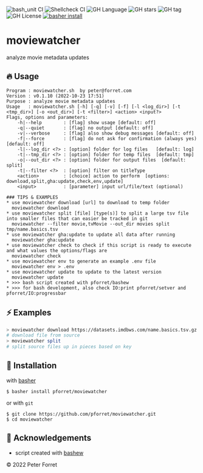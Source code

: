![bash_unit CI](https://github.com/pforret/moviewatcher/workflows/bash_unit%20CI/badge.svg)
![Shellcheck CI](https://github.com/pforret/moviewatcher/workflows/Shellcheck%20CI/badge.svg)
![GH Language](https://img.shields.io/github/languages/top/pforret/moviewatcher)
![GH stars](https://img.shields.io/github/stars/pforret/moviewatcher)
![GH tag](https://img.shields.io/github/v/tag/pforret/moviewatcher)
![GH License](https://img.shields.io/github/license/pforret/moviewatcher)
[![basher install](https://img.shields.io/badge/basher-install-white?logo=gnu-bash&style=flat)](https://www.basher.it/package/)

# moviewatcher

analyze movie metadata updates

## 🔥 Usage

```
Program : moviewatcher.sh  by peter@forret.com
Version : v0.1.10 (2022-10-23 17:51)
Purpose : analyze movie metadata updates
Usage   : moviewatcher.sh [-h] [-q] [-v] [-f] [-l <log_dir>] [-t <tmp_dir>] [-o <out_dir>] [-t <filter>] <action> <input?>
Flags, options and parameters:
    -h|--help        : [flag] show usage [default: off]
    -q|--quiet       : [flag] no output [default: off]
    -v|--verbose     : [flag] also show debug messages [default: off]
    -f|--force       : [flag] do not ask for confirmation (always yes) [default: off]
    -l|--log_dir <?> : [option] folder for log files   [default: log]
    -t|--tmp_dir <?> : [option] folder for temp files  [default: tmp]
    -o|--out_dir <?> : [option] folder for output files  [default: split]
    -t|--filter <?>  : [option] filter on titleType
    <action>         : [choice] action to perform  [options: download,split,gha:update,check,env,update]
    <input>          : [parameter] input url/file/text (optional)

### TIPS & EXAMPLES
* use moviewatcher download [url] to download to temp folder
  moviewatcher download
* use moviewatcher split [file] [type(s)] to split a large tsv file into smaller files that can easier be tracked in git
  moviewatcher --filter movie,tvMovie --out_dir movies split tmp/name.basics.tsv
* use moviewatcher gha:update to update all data after running
  moviewatcher gha:update
* use moviewatcher check to check if this script is ready to execute and what values the options/flags are
  moviewatcher check
* use moviewatcher env to generate an example .env file
  moviewatcher env > .env
* use moviewatcher update to update to the latest version
  moviewatcher update
* >>> bash script created with pforret/bashew
* >>> for bash development, also check IO:print pforret/setver and pforret/IO:progressbar
```

## ⚡️ Examples

```bash
> moviewatcher download https://datasets.imdbws.com/name.basics.tsv.gz
# download file from source
> moviewatcher split
# split source files up in pieces based on key
```

## 🚀 Installation

with [basher](https://github.com/basherpm/basher)

	$ basher install pforret/moviewatcher

or with `git`

	$ git clone https://github.com/pforret/moviewatcher.git
	$ cd moviewatcher

## 📝 Acknowledgements

* script created with [bashew](https://github.com/pforret/bashew)

&copy; 2022 Peter Forret
